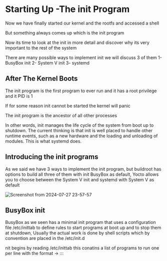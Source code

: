 # Starting Up -The init Program

Now we have finally started our kernel and the rootfs and accessed a shell

But something always comes up which is the init program

Now its time to look at the init in more detail and discover why its very important to the rest of the system



There are many possible ways to implement init we will discuss 3 of them
  1- BusyBox init
	2- System V init
	3- systemd


 ## After The Kernel Boots

The init program is the first program to ever run and it has a root privilege and it PID is 1

If for some reason init cannot be started the kernel will panic

The init program is the ancestor of all other processes



In other words, init manages the life cycle of the system from boot up to shutdown. 
The current thinking is that init is well placed to handle other runtime events, 
such as a new hardware and the loading and unloading of modules. This is what systemd does.



## Introducing the init programs

As we said we have 3 ways to implement the init program,
but buildroot has options to build all three of them with init BusyBox as default,
Yocto allows you to choose between the System V init and systemd with System V as default



![Screenshot from 2024-07-27 23-57-57](https://github.com/user-attachments/assets/c8f1e534-887e-46b0-a9b6-1e713606bf24)



## BusyBox init


BusyBox as we seen has a minimal init program that uses a configuration file /etc/inittab to define rules to start programs at boot up and to stop them at shutdown,
Usually the actual work is done by shell scripts which by convention are placed in the /etc/init.d



nit begins by reading /etc/inittab this conatins a list of programs to run one per line with the format -> <id>::<action>:<program>

